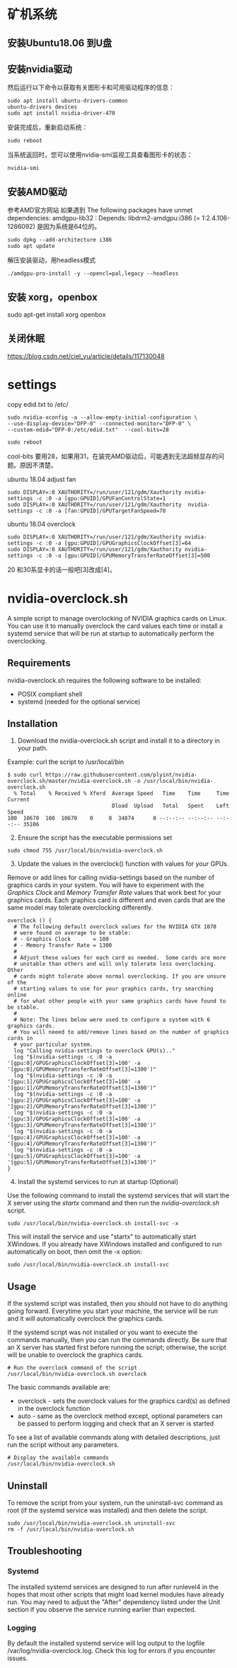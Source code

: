 # 矿机系统
## 安装Ubuntu18.06 到U盘
## 安装nvidia驱动
然后运行以下命令以获取有关图形卡和可用驱动程序的信息：
```
sudo apt install ubuntu-drivers-common
ubuntu-drivers devices
sudo apt install nvidia-driver-470
```
安装完成后，重新启动系统：
```
sudo reboot
```
当系统返回时，您可以使用nvidia-smi监视工具查看图形卡的状态：
```
nvidia-smi
```
## 安装AMD驱动
参考AMD官方网站
如果遇到
The following packages have unmet dependencies:
 amdgpu-lib32 : Depends: libdrm2-amdgpu:i386 (= 1:2.4.106-1286092)
 是因为系统是64位的。
 ```
sudo dpkg --add-architecture i386
sudo apt update 
 ```
 解压安装驱动，用headless模式
```
./amdgpu-pro-install -y --opencl=pal,legacy --headless
```
 
## 安装 xorg，openbox
sudo apt-get install xorg openbox

## 关闭休眠
https://blog.csdn.net/ciel_yu/article/details/117130048

# settings
copy edid.txt to /etc/
```
sudo nvidia-xconfig -a --allow-empty-initial-configuration \
--use-display-device="DFP-0" --connected-monitor="DFP-0" \
--custom-edid="DFP-0:/etc/edid.txt"  --cool-bits=28

sudo reboot
```
cool-bits 要用28，如果用31，在装完AMD驱动后，可能遇到无法超频显存的问题。原因不清楚。

ubuntu 18.04 adjust fan
```
sudo DISPLAY=:0 XAUTHORITY=/run/user/121/gdm/Xauthority nvidia-settings -c :0 -a [gpu:GPUID]/GPUFanControlState=1
sudo DISPLAY=:0 XAUTHORITY=/run/user/121/gdm/Xauthority  nvidia-settings -c :0 -a [fan:GPUID]/GPUTargetFanSpeed=70
```
ubuntu 18.04 overclock
```
sudo DISPLAY=:0 XAUTHORITY=/run/user/121/gdm/Xauthority nvidia-settings -c :0 -a [gpu:GPUID]/GPUGraphicsClockOffset[3]=64
sudo DISPLAY=:0 XAUTHORITY=/run/user/121/gdm/Xauthority nvidia-settings -c :0 -a [gpu:GPUID]/GPUMemoryTransferRateOffset[3]=500
```
20 和30系显卡的话一般吧[3]改成[4]。

# nvidia-overclock.sh

A simple script to manage overclocking of NVIDIA graphics cards on Linux.  You can use it to manually overclock the card values each time or install a systemd service that will be run at startup to automatically perform the overclocking.

## Requirements

nvidia-overclock.sh requires the following software to be installed:

* POSIX compliant shell
* systemd (needed for the optional service)

## Installation

1. Download the nvidia-overclock.sh script and install it to a directory in your path.

Example: curl the script to /usr/local/bin
```
$ sudo curl https://raw.githubusercontent.com/plyint/nvidia-overclock.sh/master/nvidia-overclock.sh -o /usr/local/bin/nvidia-overclock.sh
  % Total    % Received % Xferd  Average Speed   Time    Time     Time  Current
                                 Dload  Upload   Total   Spent    Left  Speed
100  10670  100  10670    0     0  34874      0 --:--:-- --:--:-- --:--:-- 35106
```

2. Ensure the script has the executable permissions set
```
sudo chmod 755 /usr/local/bin/nvidia-overclock.sh
```

3. Update the values in the overclock() function with values for your GPUs. 

Remove or add lines for calling nvidia-settings based on the number of graphics cards in your system.  You will have to experiment with the *Graphics Clock* and *Memory Transfer Rate* values that work best for your graphics cards.  Each graphics card is different and even cards that are the same model may tolerate overclocking differently.

```
overclock () {
  # The following default overclock values for the NVIDIA GTX 1070 
  # were found on average to be stable:
  # - Graphics Clock       = 100
  # - Memory Transfer Rate = 1300
  #
  # Adjust these values for each card as needed.  Some cards are more 
  # unstable than others and will only tolerate less overclocking.  Other
  # cards might tolerate above normal overclocking. If you are unsure of the 
  # starting values to use for your graphics cards, try searching online
  # for what other people with your same graphics cards have found to be stable.
  #
  # Note: The lines below were used to configure a system with 6 graphics cards.
  # You will neeed to add/remove lines based on the number of graphics cards in 
  # your particular system.
  log "Calling nvidia-settings to overclock GPU(s).."
  log "$(nvidia-settings -c :0 -a '[gpu:0]/GPUGraphicsClockOffset[3]=100' -a '[gpu:0]/GPUMemoryTransferRateOffset[3]=1300')"
  log "$(nvidia-settings -c :0 -a '[gpu:1]/GPUGraphicsClockOffset[3]=100' -a '[gpu:1]/GPUMemoryTransferRateOffset[3]=1300')"
  log "$(nvidia-settings -c :0 -a '[gpu:2]/GPUGraphicsClockOffset[3]=100' -a '[gpu:2]/GPUMemoryTransferRateOffset[3]=1300')"
  log "$(nvidia-settings -c :0 -a '[gpu:3]/GPUGraphicsClockOffset[3]=100' -a '[gpu:3]/GPUMemoryTransferRateOffset[3]=1300')"
  log "$(nvidia-settings -c :0 -a '[gpu:4]/GPUGraphicsClockOffset[3]=100' -a '[gpu:4]/GPUMemoryTransferRateOffset[3]=1300')"
  log "$(nvidia-settings -c :0 -a '[gpu:5]/GPUGraphicsClockOffset[3]=100' -a '[gpu:5]/GPUMemoryTransferRateOffset[3]=1300')"
}
```

4. Install the systemd services to run at startup (Optional)

Use the following command to install the systemd services that will start the X server using the *startx* command and then run the *nvidia-overclock.sh* script.

```
sudo /usr/local/bin/nvidia-overclock.sh install-svc -x
```

This will install the service and use "startx" to automatically start
XWindows.  If you already have XWindows installed and configured to run
automatically on boot, then omit the -x option:

```
sudo /usr/local/bin/nvidia-overclock.sh install-svc
```

## Usage

If the systemd script was installed, then you should not have to do anything going forward.  Everytime you start your machine, the service will be run and it will automatically overclock the graphics cards.

If the systemd script was not installed or you want to execute the commands manually, then you can run the commands directly.  Be sure that an X server has started first before running the script; otherwise, the script will be unable to overclock the graphics cards.

```
# Run the overclock command of the script
/usr/local/bin/nvidia-overclock.sh overclock
```

The basic commands available are:
* overclock - sets the overclock values for the graphics card(s) as defined in the overclock function
* auto - same as the overclock method except, optional parameters can be passed to perform logging and check that an X server is started

To see a list of available commands along with detailed descriptions, just run the script without any parameters.

```
# Display the available commands
/usr/local/bin/nvidia-overclock.sh
```

## Uninstall

To remove the script from your system, run the uninstall-svc command as root (if the systemd service was installed) and then delete the script.

```
sudo /usr/local/bin/nvidia-overclock.sh uninstall-svc
rm -f /usr/local/bin/nvidia-overclock.sh
```

## Troubleshooting

### Systemd
The installed systemd services are designed to run after runlevel4 in the hopes that most other scripts that might load kernel modules have already run.  You may need to adjust the "After" dependency listed under the Unit section if you observe the service running earlier than expected.

### Logging
By default the installed systemd service will log output to the logfile /var/log/nvidia-overclock.log.  Check this log for errors if you encounter issues.
